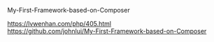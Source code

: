   
My-First-Framework-based-on-Composer
  
<https://lvwenhan.com/php/405.html>  
<https://github.com/johnlui/My-First-Framework-based-on-Composer>